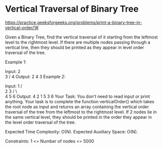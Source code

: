 # Vertical Traversal of Binary Tree


https://practice.geeksforgeeks.org/problems/print-a-binary-tree-in-vertical-order/1#



Given a Binary Tree, find the vertical traversal of it starting from the leftmost level to the rightmost level.
If there are multiple nodes passing through a vertical line, then they should be printed as they appear in level order traversal of the tree.

Example 1:

Input:
     2
      \
       3
      /
     4
Output: 2 4 3
Example 2:

Input:
       1
    /    \
   2      3
 /   \      \
4     5      6
Output: 4 2 1 5 3 6
Your Task:
You don't need to read input or print anything. Your task is to complete the function verticalOrder() which takes the root node as input and returns an array containing the vertical order traversal of the tree from the leftmost to the rightmost level. If 2 nodes lie in the same vertical level, they should be printed in the order they appear in the level order traversal of the tree.

Expected Time Complexity: O(N).
Expected Auxiliary Space: O(N).

Constraints:
1 <= Number of nodes <= 5000
